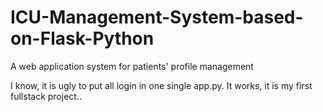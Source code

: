 # ICU-Management-System-based-on-Flask-Python
A web application system for patients' profile management

I know, it is ugly to put all login in one single app.py.
It works, it is my first fullstack project..

